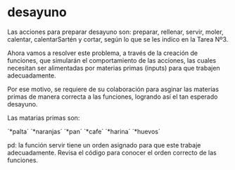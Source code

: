 # desayuno

Las acciones para preparar desayuno son: preparar, rellenar, servir, moler, calentar, calentarSartén y cortar, según lo que se les indico en la Tarea Nº3.

Ahora vamos a resolver este problema, a través de la creación de funciones, que simularán el comportamiento de las acciones, las cuales necesitan ser 
alimentadas por materias primas (inputs) para que trabajen adecuadamente. 

Por ese motivo, se requiere de su colaboración para asginar las materias primas de manera correcta  a las funciones, logrando así el tan esperado desayuno.

Las matarias primas son:

´*palta´
´*naranjas´
´*pan´
´*cafe´
´*harina´
´*huevos´

pd: la función servir tiene un orden asignado para que este trabaje adecuadamente. Revisa el código para conocer el orden correcto de las funciones.

